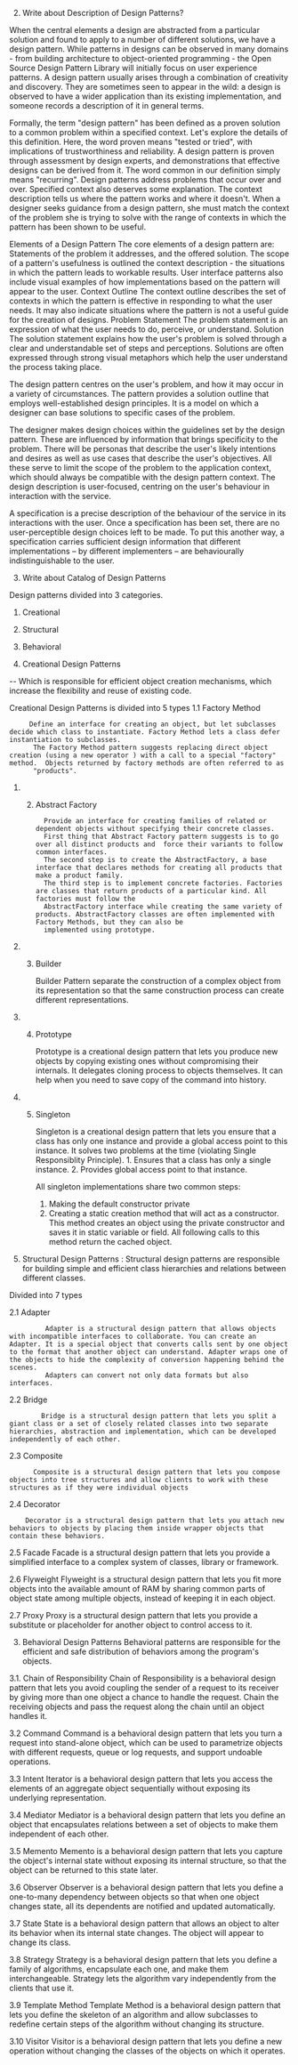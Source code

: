 2. Write about Description of Design Patterns?

When the central elements a design are abstracted from a particular solution and found to apply to a number of different solutions, 
we have a design pattern. While patterns in designs can be observed in many domains - from building architecture to object-oriented programming - 
the Open Source Design Pattern Library will initially focus on user experience patterns. 
A design pattern usually arises through a combination of creativity and discovery. They are sometimes seen to appear in the wild: a design is observed to have a wider application than its existing implementation, and someone records a description of it in general terms.

Formally, the term "design pattern" has been defined as a proven solution to a common problem within a specified context. Let's explore the details of this definition.
Here, the word proven means "tested or tried", with implications of trustworthiness and reliability. A design pattern is proven through assessment by design experts, and demonstrations that effective designs can be derived from it.
The word common in our definition simply means "recurring". Design patterns address problems that occur over and over.
Specified context also deserves some explanation. The context description tells us where the pattern works and where it doesn't. When a designer seeks guidance from a design pattern, she must match the context of the problem she is trying to solve with the range of contexts in which the pattern has been shown to be useful.

Elements of a Design Pattern
The core elements of a design pattern are:
Statements of the problem it addresses, and the offered solution.
The scope of a pattern's usefulness is outlined the context description - the situations in which the pattern leads to workable results.
User interface patterns also include visual examples of how implementations based on the pattern will appear to the user.
Context Outline
The context outline describes the set of contexts in which the pattern is effective in responding to what the user needs. It may also indicate situations where the pattern is not a useful guide for the creation of designs.
Problem Statement
The problem statement is an expression of what the user needs to do, perceive, or understand.
Solution
The solution statement explains how the user's problem is solved through a clear and understandable set of steps and perceptions. Solutions are often expressed through strong visual metaphors which help the user understand the process taking place.

The design pattern centres on the user's problem, and how it may occur in a variety of circumstances. The pattern provides a solution outline that employs well-established design principles. It is a model on which a designer can base solutions to specific cases of the problem.

The designer makes design choices within the guidelines set by the design pattern. These are influenced by information that brings specificity to the problem. There will be personas that describe the user's likely intentions and desires as well as use cases that describe the user's objectives. All these serve to limit the scope of the problem to the application context, which should always be compatible with the design pattern context. The design description is user-focused, centring on the user's behaviour in interaction with the service.

A specification is a precise description of the behaviour of the service in its interactions with the user. Once a specification has been set, there are no user-perceptible design choices left to be made. To put this another way, a specification carries sufficient design information that different implementations – by different implementers – are behaviourally indistinguishable to the user.

3. Write about Catalog of Design Patterns

Design patterns divided into 3 categories.

1. Creational
2. Structural
3. Behavioral

1. Creational Design Patterns

  -- Which is responsible for efficient object creation mechanisms, which increase the flexibility and reuse of existing code.

Creational Design Patterns is divided into 5 types
1.1 Factory Method 
		 
		 Define an interface for creating an object, but let subclasses decide which class to instantiate. Factory Method lets a class defer instantiation to subclasses. 
		  The Factory Method pattern suggests replacing direct object creation (using a new operator ) with a call to a special "factory" method.  Objects returned by factory methods are often referred to as
		  "products".
		  
1. 2. Abstract Factory
            
			Provide an interface for creating families of related or dependent objects without specifying their concrete classes.  
			First thing that Abstract Factory pattern suggests is to go over all distinct products and  force their variants to follow common interfaces. 
			The second step is to create the AbstractFactory, a base interface that declares methods for creating all products that make a product family.
			The third step is to implement concrete factories. Factories are classes that return products of a particular kind. All factories must follow the 
			AbstractFactory interface while creating the same variety of products. AbstractFactory classes are often implemented with Factory Methods, but they can also be 
			implemented using prototype.
			
1. 3. Builder
      
	     Builder Pattern separate the construction of a complex object from its representation so that the same construction process can create different representations.
   
1. 4. Prototype
    
	   Prototype is a creational design pattern that lets you produce new objects by copying existing ones without compromising their internals. It delegates cloning process to objects themselves.
	   It can help when you need to save copy of the command into history.
	   
1. 5. Singleton
      
	   Singleton is a creational  design pattern that lets you ensure that a class has only one instance and provide a global access point to this instance. 
	   It solves two problems at the time (violating Single Responsiblity Principle). 1. Ensures that a class has only a single instance.
	   2. Provides global access point to that instance.
	   
	   All singleton implementations share two common steps: 
	   1. Making the default constructor private
	   2. Creating a static creation method that will act as a constructor. This method creates an object using the private constructor and saves it in static variable or field. 
	   All following calls to this method return the cached object.
	   
2. Structural Design Patterns :
		Structural design patterns are responsible for building simple and efficient class hierarchies and relations between different classes.

Divided into 7 types 

2.1  Adapter

             Adapter is a structural design pattern that allows objects with incompatible interfaces to collaborate. You can create an Adapter. It is a special object that converts calls sent by one object to the format that another object can understand. Adapter wraps one of the objects to hide the complexity of conversion happening behind the scenes.
			 Adapters can convert not only data formats but also interfaces. 
2.2  Bridge
    
	        Bridge is a structural design pattern that lets you split a giant class or a set of closely related classes into two separate hierarchies, abstraction and implementation, which can be developed independently of each other.
2.3  Composite
          
		  Composite is a structural design pattern that lets you compose objects into tree structures and allow clients to work with these structures as if they were individual objects

2.4 Decorator
  
        Decorator is a structural design pattern that lets you attach new behaviors to objects by placing them inside wrapper objects that contain these behaviors.
		
2.5  Facade
       Facade is a structural design pattern that lets you provide a simplified interface to a complex system of classes, library or framework.
	   
2.6  Flyweight
       Flyweight is a structural design pattern that lets you fit more objects into the available amount of RAM by sharing common parts of object state among multiple objects, instead of keeping it in each object.

2.7 Proxy
        Proxy is a structural design pattern that lets you provide a substitute or placeholder for another object to control access to it.
 
3. Behavioral Design Patterns
		Behavioral patterns are responsible for the efficient and safe distribution of behaviors among the program's objects. 

3.1. Chain of Responsibility 
       Chain of Responsibility is a behavioral design pattern that lets you avoid coupling the sender of a request to its receiver by giving more than one object a chance to handle the request. Chain the receiving objects and pass the request along the chain until an object handles it.

3.2  Command
        Command is a behavioral design pattern that lets you turn a request into stand-alone object, which can be used to parametrize objects with different requests, queue or log requests, and support undoable operations.
		
3.3 Intent
         Iterator is a behavioral design pattern that lets you access the elements of an aggregate object sequentially without exposing its underlying representation.

3.4 Mediator
         Mediator is a behavioral design pattern that lets you define an object that encapsulates relations between a set of objects to make them independent of each other.

3.5 Memento
        Memento is a behavioral design pattern that lets you capture the object's internal state without exposing its internal structure, so that the object can be returned to this state later.

3.6 Observer
        Observer is a behavioral design pattern that lets you define a one-to-many dependency between objects so that when one object changes state, all its dependents are notified and updated automatically.

3.7 State
      State is a behavioral design pattern that allows an object to alter its behavior when its internal state changes. The object will appear to change its class.

3.8 Strategy
     Strategy is a behavioral design pattern that lets you define a family of algorithms, encapsulate each one, and make them interchangeable. Strategy lets the algorithm vary independently from the clients that use it.

3.9  Template Method
     Template Method is a behavioral design pattern that lets you define the skeleton of an algorithm and allow subclasses to redefine certain steps of the algorithm without changing its structure.

3.10 Visitor
     Visitor is a behavioral design pattern that lets you define a new operation without changing the classes of the objects on which it operates.



  
  
